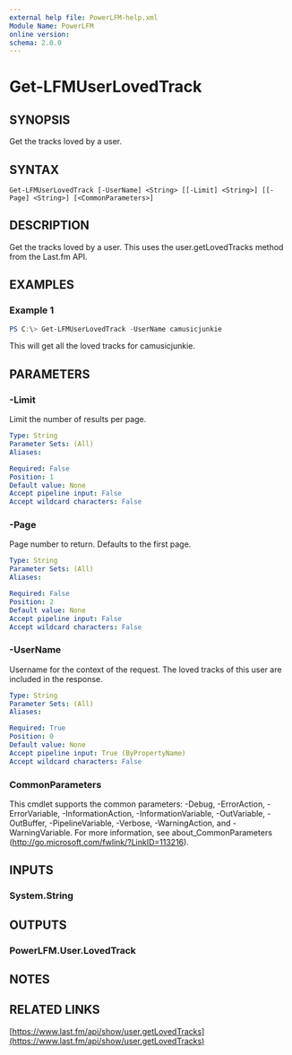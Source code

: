 ```yaml
---
external help file: PowerLFM-help.xml
Module Name: PowerLFM
online version:
schema: 2.0.0
---
```


# Get-LFMUserLovedTrack

## SYNOPSIS
Get the tracks loved by a user.

## SYNTAX

```
Get-LFMUserLovedTrack [-UserName] <String> [[-Limit] <String>] [[-Page] <String>] [<CommonParameters>]
```

## DESCRIPTION
Get the tracks loved by a user. This uses the user.getLovedTracks method from the Last.fm API.

## EXAMPLES

### Example 1
```powershell
PS C:\> Get-LFMUserLovedTrack -UserName camusicjunkie
```

This will get all the loved tracks for camusicjunkie.

## PARAMETERS

### -Limit
Limit the number of results per page.

```yaml
Type: String
Parameter Sets: (All)
Aliases:

Required: False
Position: 1
Default value: None
Accept pipeline input: False
Accept wildcard characters: False
```

### -Page
Page number to return. Defaults to the first page.

```yaml
Type: String
Parameter Sets: (All)
Aliases:

Required: False
Position: 2
Default value: None
Accept pipeline input: False
Accept wildcard characters: False
```

### -UserName
Username for the context of the request. The loved tracks of this user are included in the response.

```yaml
Type: String
Parameter Sets: (All)
Aliases:

Required: True
Position: 0
Default value: None
Accept pipeline input: True (ByPropertyName)
Accept wildcard characters: False
```

### CommonParameters
This cmdlet supports the common parameters: -Debug, -ErrorAction, -ErrorVariable, -InformationAction, -InformationVariable, -OutVariable, -OutBuffer, -PipelineVariable, -Verbose, -WarningAction, and -WarningVariable.
For more information, see about_CommonParameters (http://go.microsoft.com/fwlink/?LinkID=113216).

## INPUTS

### System.String

## OUTPUTS

### PowerLFM.User.LovedTrack

## NOTES

## RELATED LINKS

[https://www.last.fm/api/show/user.getLovedTracks](https://www.last.fm/api/show/user.getLovedTracks)
